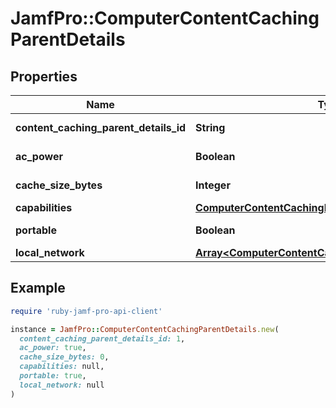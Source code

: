 # JamfPro::ComputerContentCachingParentDetails

## Properties

| Name | Type | Description | Notes |
| ---- | ---- | ----------- | ----- |
| **content_caching_parent_details_id** | **String** |  | [optional][readonly] |
| **ac_power** | **Boolean** |  | [optional][readonly] |
| **cache_size_bytes** | **Integer** |  | [optional][readonly] |
| **capabilities** | [**ComputerContentCachingParentCapabilities**](ComputerContentCachingParentCapabilities.md) |  | [optional] |
| **portable** | **Boolean** |  | [optional][readonly] |
| **local_network** | [**Array&lt;ComputerContentCachingParentLocalNetwork&gt;**](ComputerContentCachingParentLocalNetwork.md) |  | [optional] |

## Example

```ruby
require 'ruby-jamf-pro-api-client'

instance = JamfPro::ComputerContentCachingParentDetails.new(
  content_caching_parent_details_id: 1,
  ac_power: true,
  cache_size_bytes: 0,
  capabilities: null,
  portable: true,
  local_network: null
)
```

